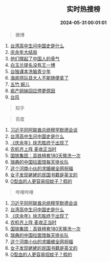 <div align="center"><h2>实时热搜榜</h2><h4>2024-05-31 00:01:01</h4></div>

> 微博  

1. [台湾高中生问中国史是什么](https://s.weibo.com/weibo?q=%23%E5%8F%B0%E6%B9%BE%E9%AB%98%E4%B8%AD%E7%94%9F%E9%97%AE%E4%B8%AD%E5%9B%BD%E5%8F%B2%E6%98%AF%E4%BB%80%E4%B9%88%23&t=31&band_rank=1&Refer=top)<br />
2. [庆余年大结局](https://s.weibo.com/weibo?q=%E5%BA%86%E4%BD%99%E5%B9%B4%E5%A4%A7%E7%BB%93%E5%B1%80&t=31&band_rank=2&Refer=top)<br />
3. [他们撑起了中国人的骨气](https://s.weibo.com/weibo?q=%23%E4%BB%96%E4%BB%AC%E6%92%91%E8%B5%B7%E4%BA%86%E4%B8%AD%E5%9B%BD%E4%BA%BA%E7%9A%84%E9%AA%A8%E6%B0%94%23&t=31&band_rank=3&Refer=top)<br />
4. [白玉兰提名没有王一博](https://s.weibo.com/weibo?q=%23%E7%99%BD%E7%8E%89%E5%85%B0%E6%8F%90%E5%90%8D%E6%B2%A1%E6%9C%89%E7%8E%8B%E4%B8%80%E5%8D%9A%23&t=31&band_rank=4&Refer=top)<br />
5. [台独课本洗脑青少年](https://s.weibo.com/weibo?q=%23%E5%8F%B0%E7%8B%AC%E8%AF%BE%E6%9C%AC%E6%B4%97%E8%84%91%E9%9D%92%E5%B0%91%E5%B9%B4%23&t=31&band_rank=5&Refer=top)<br />
6. [海底捞玩具大人不能随便拿了](https://s.weibo.com/weibo?q=%23%E6%B5%B7%E5%BA%95%E6%8D%9E%E7%8E%A9%E5%85%B7%E5%A4%A7%E4%BA%BA%E4%B8%8D%E8%83%BD%E9%9A%8F%E4%BE%BF%E6%8B%BF%E4%BA%86%23&t=31&band_rank=6&Refer=top)<br />
7. [五竹 婉儿](https://s.weibo.com/weibo?q=%E4%BA%94%E7%AB%B9%20%E5%A9%89%E5%84%BF&t=31&band_rank=7&Refer=top)<br />
8. [疯产姐妹回应停更原因](https://s.weibo.com/weibo?q=%23%E7%96%AF%E4%BA%A7%E5%A7%90%E5%A6%B9%E5%9B%9E%E5%BA%94%E5%81%9C%E6%9B%B4%E5%8E%9F%E5%9B%A0%23&t=31&band_rank=8&Refer=top)<br />
9. [台风](https://s.weibo.com/weibo?q=%E5%8F%B0%E9%A3%8E&t=31&band_rank=9&Refer=top)<br />

> 知乎  


> 百度  

1. [习近平同阿联酋总统穆罕默德会谈](https://www.baidu.com/s?wd=%E4%B9%A0%E8%BF%91%E5%B9%B3%E5%90%8C%E9%98%BF%E8%81%94%E9%85%8B%E6%80%BB%E7%BB%9F%E7%A9%86%E7%BD%95%E9%BB%98%E5%BE%B7%E4%BC%9A%E8%B0%88&sa=fyb_news&rsv_dl=fyb_news)<br />
2. [台湾高中生问中国史是什么](https://www.baidu.com/s?wd=%E5%8F%B0%E6%B9%BE%E9%AB%98%E4%B8%AD%E7%94%9F%E9%97%AE%E4%B8%AD%E5%9B%BD%E5%8F%B2%E6%98%AF%E4%BB%80%E4%B9%88&sa=fyb_news&rsv_dl=fyb_news)<br />
3. [《庆余年》徐志胜终于出现了](https://www.baidu.com/s?wd=%E3%80%8A%E5%BA%86%E4%BD%99%E5%B9%B4%E3%80%8B%E5%BE%90%E5%BF%97%E8%83%9C%E7%BB%88%E4%BA%8E%E5%87%BA%E7%8E%B0%E4%BA%86&sa=fyb_news&rsv_dl=fyb_news)<br />
4. [农机齐上阵 麦收正当时](https://www.baidu.com/s?wd=%E5%86%9C%E6%9C%BA%E9%BD%90%E4%B8%8A%E9%98%B5+%E9%BA%A6%E6%94%B6%E6%AD%A3%E5%BD%93%E6%97%B6&sa=fyb_news&rsv_dl=fyb_news)<br />
5. [国铁集团：高铁椅套180天换洗一次](https://www.baidu.com/s?wd=%E5%9B%BD%E9%93%81%E9%9B%86%E5%9B%A2%EF%BC%9A%E9%AB%98%E9%93%81%E6%A4%85%E5%A5%97180%E5%A4%A9%E6%8D%A2%E6%B4%97%E4%B8%80%E6%AC%A1&sa=fyb_news&rsv_dl=fyb_news)<br />
6. [瑞典的中国拉面馆每天排长队](https://www.baidu.com/s?wd=%E7%91%9E%E5%85%B8%E7%9A%84%E4%B8%AD%E5%9B%BD%E6%8B%89%E9%9D%A2%E9%A6%86%E6%AF%8F%E5%A4%A9%E6%8E%92%E9%95%BF%E9%98%9F&sa=fyb_news&rsv_dl=fyb_news)<br />
7. [这个河南小伙的求婚被全网祝福](https://www.baidu.com/s?wd=%E8%BF%99%E4%B8%AA%E6%B2%B3%E5%8D%97%E5%B0%8F%E4%BC%99%E7%9A%84%E6%B1%82%E5%A9%9A%E8%A2%AB%E5%85%A8%E7%BD%91%E7%A5%9D%E7%A6%8F&sa=fyb_news&rsv_dl=fyb_news)<br />
8. [女子发现姥姥的民国书籍是英文的](https://www.baidu.com/s?wd=%E5%A5%B3%E5%AD%90%E5%8F%91%E7%8E%B0%E5%A7%A5%E5%A7%A5%E7%9A%84%E6%B0%91%E5%9B%BD%E4%B9%A6%E7%B1%8D%E6%98%AF%E8%8B%B1%E6%96%87%E7%9A%84&sa=fyb_news&rsv_dl=fyb_news)<br />
9. [O型血的人更容易招蚊子？假的](https://www.baidu.com/s?wd=O%E5%9E%8B%E8%A1%80%E7%9A%84%E4%BA%BA%E6%9B%B4%E5%AE%B9%E6%98%93%E6%8B%9B%E8%9A%8A%E5%AD%90%EF%BC%9F%E5%81%87%E7%9A%84&sa=fyb_news&rsv_dl=fyb_news)<br />

> 哔哩哔哩  

1. [习近平同阿联酋总统穆罕默德会谈](https://www.baidu.com/s?wd=%E4%B9%A0%E8%BF%91%E5%B9%B3%E5%90%8C%E9%98%BF%E8%81%94%E9%85%8B%E6%80%BB%E7%BB%9F%E7%A9%86%E7%BD%95%E9%BB%98%E5%BE%B7%E4%BC%9A%E8%B0%88&sa=fyb_news&rsv_dl=fyb_news)<br />
2. [台湾高中生问中国史是什么](https://www.baidu.com/s?wd=%E5%8F%B0%E6%B9%BE%E9%AB%98%E4%B8%AD%E7%94%9F%E9%97%AE%E4%B8%AD%E5%9B%BD%E5%8F%B2%E6%98%AF%E4%BB%80%E4%B9%88&sa=fyb_news&rsv_dl=fyb_news)<br />
3. [《庆余年》徐志胜终于出现了](https://www.baidu.com/s?wd=%E3%80%8A%E5%BA%86%E4%BD%99%E5%B9%B4%E3%80%8B%E5%BE%90%E5%BF%97%E8%83%9C%E7%BB%88%E4%BA%8E%E5%87%BA%E7%8E%B0%E4%BA%86&sa=fyb_news&rsv_dl=fyb_news)<br />
4. [农机齐上阵 麦收正当时](https://www.baidu.com/s?wd=%E5%86%9C%E6%9C%BA%E9%BD%90%E4%B8%8A%E9%98%B5+%E9%BA%A6%E6%94%B6%E6%AD%A3%E5%BD%93%E6%97%B6&sa=fyb_news&rsv_dl=fyb_news)<br />
5. [国铁集团：高铁椅套180天换洗一次](https://www.baidu.com/s?wd=%E5%9B%BD%E9%93%81%E9%9B%86%E5%9B%A2%EF%BC%9A%E9%AB%98%E9%93%81%E6%A4%85%E5%A5%97180%E5%A4%A9%E6%8D%A2%E6%B4%97%E4%B8%80%E6%AC%A1&sa=fyb_news&rsv_dl=fyb_news)<br />
6. [瑞典的中国拉面馆每天排长队](https://www.baidu.com/s?wd=%E7%91%9E%E5%85%B8%E7%9A%84%E4%B8%AD%E5%9B%BD%E6%8B%89%E9%9D%A2%E9%A6%86%E6%AF%8F%E5%A4%A9%E6%8E%92%E9%95%BF%E9%98%9F&sa=fyb_news&rsv_dl=fyb_news)<br />
7. [这个河南小伙的求婚被全网祝福](https://www.baidu.com/s?wd=%E8%BF%99%E4%B8%AA%E6%B2%B3%E5%8D%97%E5%B0%8F%E4%BC%99%E7%9A%84%E6%B1%82%E5%A9%9A%E8%A2%AB%E5%85%A8%E7%BD%91%E7%A5%9D%E7%A6%8F&sa=fyb_news&rsv_dl=fyb_news)<br />
8. [女子发现姥姥的民国书籍是英文的](https://www.baidu.com/s?wd=%E5%A5%B3%E5%AD%90%E5%8F%91%E7%8E%B0%E5%A7%A5%E5%A7%A5%E7%9A%84%E6%B0%91%E5%9B%BD%E4%B9%A6%E7%B1%8D%E6%98%AF%E8%8B%B1%E6%96%87%E7%9A%84&sa=fyb_news&rsv_dl=fyb_news)<br />
9. [O型血的人更容易招蚊子？假的](https://www.baidu.com/s?wd=O%E5%9E%8B%E8%A1%80%E7%9A%84%E4%BA%BA%E6%9B%B4%E5%AE%B9%E6%98%93%E6%8B%9B%E8%9A%8A%E5%AD%90%EF%BC%9F%E5%81%87%E7%9A%84&sa=fyb_news&rsv_dl=fyb_news)<br />
